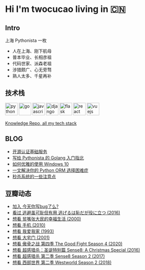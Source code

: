 # Hi I'm twocucao living in 🇨🇳

## Intro

上海 Pythonista 一枚

- 人在上海、刚下航母
- 普本毕业、长相彦祖
- 代码世家、派森老祖
- 涉猎颇广、心无旁骛
- 熟人太多、千星再补

## 技术栈

<p align="left">
<img src="https://devicons.github.io/devicon/devicon.git/icons/python/python-original.svg" alt="python" width="40" height="40"/>
<img src="https://devicons.github.io/devicon/devicon.git/icons/go/go-original.svg" alt="go" width="40" height="40"/>
<img src="https://devicons.github.io/devicon/devicon.git/icons/javascript/javascript-original.svg" alt="javascript" width="40" height="40"/>
<img src="https://devicons.github.io/devicon/devicon.git/icons/django/django-original.svg" alt="django" width="40" height="40"/>
<img src="https://www.vectorlogo.zone/logos/pocoo_flask/pocoo_flask-icon.svg" alt="flask" width="40" height="40"/>
<img src="https://devicons.github.io/devicon/devicon.git/icons/react/react-original-wordmark.svg" alt="react" width="40" height="40"/>
<img src="https://devicons.github.io/devicon/devicon.git/icons/vuejs/vuejs-original-wordmark.svg" alt="vuejs" width="40" height="40"/>
</p>

[Knowledge Repo, all my tech stack](https://github.com/twocucao/knowledge-repo)

## BLOG

<!-- BLOG-POST-LIST:START -->
- [开源认证基础服务](http://twocucao.xyz/2020/11/29/_ory/)
- [写给 Pythonista 的 Golang 入门指北](http://twocucao.xyz/2019/05/15/GoLang/)
- [如何优雅的使用 Windows 10](http://twocucao.xyz/2019/04/13/%E5%A6%82%E4%BD%95%E4%BC%98%E9%9B%85%E7%9A%84%E4%BD%BF%E7%94%A8Windows10/)
- [一文解决你的 Python ORM 选择困难症](http://twocucao.xyz/2019/04/12/Mapping/)
- [秒杀系统的一些注意点](http://twocucao.xyz/2019/02/10/%E7%A7%92%E6%9D%80%E7%B3%BB%E7%BB%9F%E7%9A%84%E4%B8%80%E4%BA%9B%E6%B3%A8%E6%84%8F%E7%82%B9/)
<!-- BLOG-POST-LIST:END -->

## 豆瓣动态

<!-- DOUBAN-ACTIVITIES:START -->
- [加入 今天你写bug了么?](https://www.douban.com/people/51945165/status/3288659860/)
- [看过 逃避虽可耻但有用 逃げるは恥だが役に立つ‎ (2016)](https://www.douban.com/people/51945165/status/3249629397/)
- [想看 贫嘴张大民的幸福生活‎ (2000)](https://www.douban.com/people/51945165/status/3249628638/)
- [想看 手机‎ (2010)](https://www.douban.com/people/51945165/status/3249627546/)
- [想看 我爱我家‎ (1993)](https://www.douban.com/people/51945165/status/3249626638/)
- [想看 大宅门‎ (2001)](https://www.douban.com/people/51945165/status/3249626484/)
- [想看 傲骨之战 第四季 The Good Fight Season 4‎ (2020)](https://www.douban.com/people/51945165/status/3249547647/)
- [想看 超感猎杀：圣诞特别篇 Sense8: A Christmas Special‎ (2016)](https://www.douban.com/people/51945165/status/3249543008/)
- [想看 超感猎杀 第二季 Sense8 Season 2‎ (2017)](https://www.douban.com/people/51945165/status/3249534960/)
- [想看 西部世界 第二季 Westworld Season 2‎ (2018)](https://www.douban.com/people/51945165/status/3249534536/)
<!-- DOUBAN-ACTIVITIES:END -->
